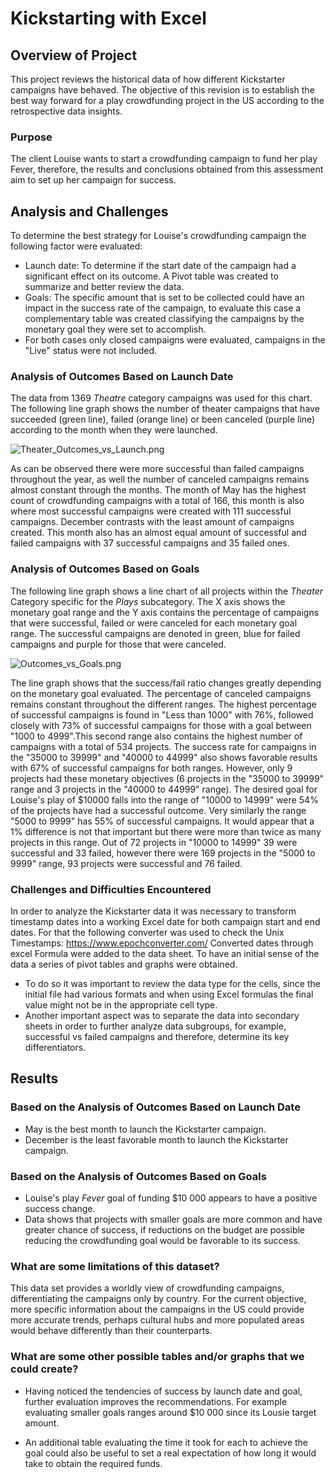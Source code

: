 # Kickstarting with Excel

## Overview of Project
This project reviews the historical data of how different Kickstarter campaigns have behaved. The objective of this revision is to establish the best way forward for a play crowdfunding project in the US according to the retrospective data insights.

### Purpose
The client Louise wants to start a crowdfunding campaign to fund her play Fever, therefore, the results and conclusions obtained from this assessment aim to set up her campaign for success.

## Analysis and Challenges
To determine the best strategy for Louise's crowdfunding campaign the following factor were evaluated:
- Launch date: To determine if the start date of the campaign had a significant effect on its outcome. A Pivot table was created to summarize and better review the data.
- Goals: The specific amount that is set to be collected could have an impact in the success rate of the campaign, to evaluate this case a complementary table was created classifying the campaigns by the monetary goal they were set to accomplish.
- For both cases only closed campaigns were evaluated, campaigns in the "Live" status were not included.

### Analysis of Outcomes Based on Launch Date
The data from 1369 *Theatre* category campaigns was used for this chart. The following line graph shows the number of theater campaigns that have succeeded (green line), failed (orange line) or been canceled (purple line) according to the month when they were launched.

![Theater_Outcomes_vs_Launch.png](https://github.com/Li11iana/kickstarter_analysis/blob/main/Resources/Theater_Outcomes_vs_Launch.png)

As can be observed there were more successful than failed campaigns throughout the year, as well the number of canceled campaigns remains almost constant through the months. The month of May has the highest count of crowdfunding campaigns with a total of 166, this month is also where most successful campaigns were created with 111 successful campaigns. December contrasts with the least amount of campaigns created. This month also has an almost equal amount of successful and failed campaigns with 37 successful campaigns and 35 failed ones.

### Analysis of Outcomes Based on Goals

The following line graph shows a line chart of all projects within the *Theater* Category specific for the *Plays* subcategory. The X axis shows the monetary goal range and the Y axis contains the percentage of campaigns that were successful, failed or were canceled for each monetary goal range. The successful campaigns are denoted in green, blue for failed campaigns and purple for those that were canceled.

![Outcomes_vs_Goals.png](https://github.com/Li11iana/kickstarter_analysis/blob/main/Resources/Outcomes_vs_Goals.png)

The line graph shows that the success/fail ratio changes greatly depending on the monetary goal evaluated. The percentage of canceled campaigns remains constant throughout the different ranges. The highest percentage of successful campaigns is found in "Less than 1000" with 76%, followed closely with 73% of successful campaigns for those with a goal between "1000 to 4999".This second range also contains the highest number of campaigns with a total of 534 projects. The success rate for campaigns in the "35000 to 39999" and "40000 to 44999" also shows favorable results with 67% of successful campaigns for both ranges. However, only 9 projects had these monetary objectives (6 projects in the "35000 to 39999" range and 3 projects in the "40000 to 44999" range).
The desired goal for Louise's play of $10000 falls into the range of "10000 to 14999" were 54% of the projects have had a successful outcome. Very similarly the range "5000 to 9999" has 55% of successful campaigns. It would appear that a 1% difference is not that important but there were more than twice as many projects in this range. Out of 72 projects in "10000 to 14999" 39 were successful and 33 failed, however there were 169 projects in the "5000 to 9999" range, 93 projects were successful and 76 failed.


### Challenges and Difficulties Encountered
In order to analyze the Kickstarter data it was necessary to transform timestamp dates into a working Excel date for both campaign start and end dates. For that the following converter was used to check the Unix Timestamps: https://www.epochconverter.com/ Converted dates through excel Formula were added to the data sheet.
To have an initial sense of the data a series of pivot tables and graphs were obtained. 
* To do so it was important to review the data type for the cells, since the initial file had various formats and when using Excel formulas the final value might not be in the appropriate cell type.
* Another important aspect was to separate the data into secondary sheets in order to further analyze data subgroups, for example, successful vs failed campaigns and therefore, determine its key differentiators.

## Results

### Based on the Analysis of Outcomes Based on Launch Date

* May is the best month to launch the Kickstarter campaign.
* December is the least favorable month to launch the Kickstarter campaign.

### Based on the Analysis of Outcomes Based on Goals

* Louise's play *Fever* goal of funding $10 000 appears to have a positive success change.
* Data shows that projects with smaller goals are more common and have greater chance of success, if reductions on the budget are possible reducing the crowdfunding goal would be favorable to its success.

### What are some limitations of this dataset?

This data set provides a worldly view of crowdfunding campaigns, differentiating the campaigns only by country. For the current objective, more specific information about the campaigns in the US could provide more accurate trends, perhaps cultural hubs and more populated areas would behave differently than their counterparts.


### What are some other possible tables and/or graphs that we could create?

* Having noticed the tendencies of success by launch date and goal, further evaluation improves the recommendations. For example evaluating smaller goals ranges around $10 000 since its Lousie target amount.

* An additional table evaluating the time it took for each to achieve the goal could also be useful to set a real expectation of how long it would take to obtain the required funds.





